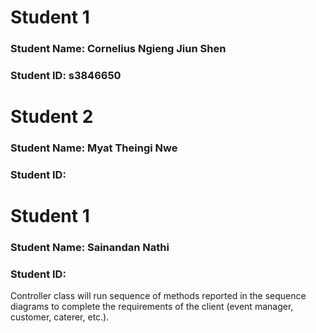 # Student 1
### Student Name: Cornelius Ngieng Jiun Shen
### Student ID: s3846650

# Student 2
### Student Name: Myat Theingi Nwe
### Student ID:

# Student 1
### Student Name: Sainandan Nathi
### Student ID:


Controller class will run sequence of methods reported in the sequence diagrams to complete the requirements of the client (event manager, customer, caterer, etc.).
